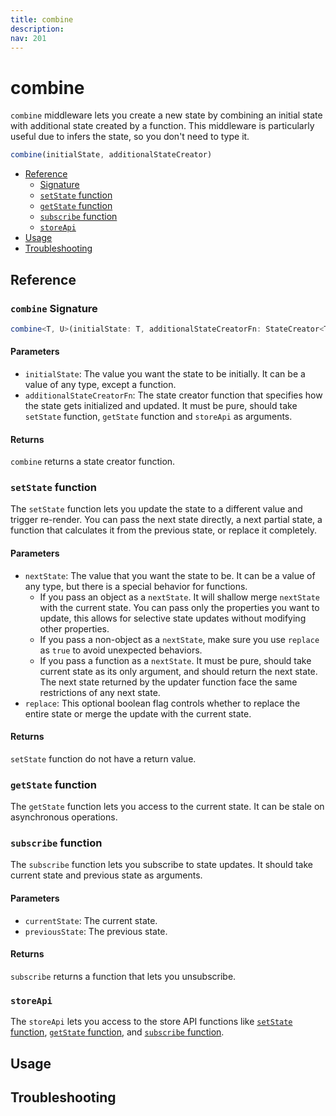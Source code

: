 ```yaml
---
title: combine
description:
nav: 201
---
```


# combine

`combine` middleware lets you create a new state by combining an initial state with additional
state created by a function. This middleware is particularly useful due to infers the state, so you
don't need to type it.

```js
combine(initialState, additionalStateCreator)
```

- [Reference](#reference)
  - [Signature](#combine-signature)
  - [`setState` function](#setstate-function)
  - [`getState` function](#getstate-function)
  - [`subscribe` function](#subscribe-function)
  - [`storeApi`](#storeapi)
- [Usage](#usage)
- [Troubleshooting](#troubleshooting)

## Reference

### `combine` Signature

```ts
combine<T, U>(initialState: T, additionalStateCreatorFn: StateCreator<T, [], [], U>): StateCreator<Omit<T, keyof U> & U, [], []>
```

#### Parameters

- `initialState`: The value you want the state to be initially. It can be a value of any type,
  except a function.
- `additionalStateCreatorFn`: The state creator function that specifies how the state gets
  initialized and updated. It must be pure, should take `setState` function, `getState` function
  and `storeApi` as arguments.

#### Returns

`combine` returns a state creator function.

### `setState` function

The `setState` function lets you update the state to a different value and trigger re-render. You
can pass the next state directly, a next partial state, a function that calculates it from the
previous state, or replace it completely.

#### Parameters

- `nextState`: The value that you want the state to be. It can be a value of any type, but there is
  a special behavior for functions.
  - If you pass an object as a `nextState`. It will shallow merge `nextState` with the current
    state. You can pass only the properties you want to update, this allows for selective state
    updates without modifying other properties.
  - If you pass a non-object as a `nextState`, make sure you use `replace` as `true` to avoid
    unexpected behaviors.
  - If you pass a function as a `nextState`. It must be pure, should take current state as its
    only argument, and should return the next state. The next state returned by the updater
    function face the same restrictions of any next state.
- `replace`: This optional boolean flag controls whether to replace the entire state or merge the
  update with the current state.

#### Returns

`setState` function do not have a return value.

### `getState` function

The `getState` function lets you access to the current state. It can be stale on asynchronous
operations.

### `subscribe` function

The `subscribe` function lets you subscribe to state updates. It should take current state and
previous state as arguments.

#### Parameters

- `currentState`: The current state.
- `previousState`: The previous state.

#### Returns

`subscribe` returns a function that lets you unsubscribe.

### `storeApi`

The `storeApi` lets you access to the store API functions like
[`setState` function](#setstate-function), [`getState` function](#getstate-function), and
[`subscribe` function](#subscribe-function).

## Usage

## Troubleshooting
